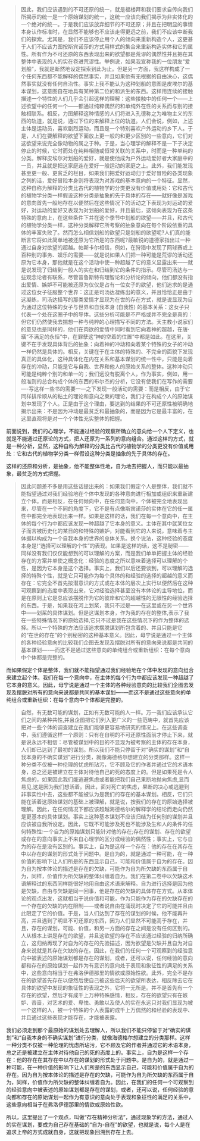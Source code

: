 <blockquote data-pid="MwTQQ8gC">因此，我们应该遇到的不可还原的统一，就是福楼拜和我们要求自传向我们所揭示的统一是一个原始谋划的统一，这统一应该向我们揭示为非实体化的一个绝对的统一。于是我们应该放弃细节的不可还原；并且在把明显的事情本身认作标准时，在显然不能够也不应该走得更远之前，我们不应该中断我们的探索。尤其是，我们不应该停止用个人的倾向来重新构造个人，这更甚于人们不应该力图按斯宾诺莎的方式用样式的集合来重新构造实体和它的属性。所有作为不可还原的东西表现出来的欲望都是荒谬的偶然性并且把在其整体中表现的人的实在卷进荒谬性。举例说，如果我宣称我的一位朋友“爱划船”，我就是断然地设定探索到此为止。但是另一方面，我这样构成了一个任何东西都不能解释的偶然事实，并且如果他有无根据的自由决心，这偶然事实就没有任何自治性。事实上我不能认为这种划船的意图是皮埃尔的基本谋划，这意图自在地具有某种第二位的和派生的东西。这样用连续的接触描述一个特性的人们几乎会引起这样的理解：这些接触中的任何一个——上述欲望中的任何一个——都通过纯粹偶然的和单纯外在性的关系而与别的接触相联系。相反，力图解释这种情感的人们将进入孔德称之为唯物主义的东西的轨道，就是说，通过下位的来解释上位的轨道。人们会说，例如，上述主体是运动员，喜欢剧烈运动，而且是一个特别喜欢户外运动的乡下人。于是，人们在要解释的欲望下面放上更一般的和更少区别的一些意向，它们对这欲望来说完全像动物的属之于种。于是，当心理学的解释不是一下子决定停止的时候，它时而处在纯粹相随或恒常关联的关系中，时而是一种单纯的分类。解释皮埃尔对划船的爱好，就是使他成为户外运动爱好者大家庭中的一员，并且就是把这家庭连在爱好一般运动的家庭之上。此外，我们能发现甚至更一般、更贫乏的栏目，如果我们把爱好运动归于爱好冒险的各类现象之列的话，爱好冒险本身则将表现为对游戏的基本意向的一个特征。显然，这种自称为解释的分类比古代的植物学的分类更没有价值或用处：它和古代的植物学分类一样假设这种分类是抽象的先于具体的存在——就好像是游戏的意向首先一般地存在以便然后在这些情况下的活动之下表现为对运动的爱好，对运动的爱好又表现为对划船的爱好，并且最后，这倾向表现为在这条特殊的意向上，在这些条件下并在这个季节中划船的欲望——并且，和古代的植物学分类一样，这种分类解释它所考察的抽象意向在每个阶段依重的具体的丰富失败了。然而怎么相信划船的欲望只是划船的欲望呢?人们真的能断言它将如此简单地被还原为它所是的东西呢?最敏锐的道德家指出过一种通过自身对欲望的超越。帕斯卡尔相信，例如，在狩猎中发现了网球赛或上百种别的事务、娱乐的需要——就是说如果人们把一种可能是荒谬的活动还原为它本身，那他就是在这个活动中使一种超越了它的意义显露出来——就是说发现了归结到一般人的实在和归结到它的条件的指示。尽管司汤达与一些观念论者有联系，尽管普鲁斯特有理智论和分析论的倾向，他们都没有指出爱情、嫉妒不可能被还原为仅仅是占有一位女子的欲望，他们追求的是通过这位女子征服整个世界：这正是司汤达凝练出的意义，并且恰恰正是由于这凝练，司汤达描写的那类爱情才显现为在世的存在方式，就是说显现为自为通过这位特殊的女子与世界和自我本身 (自我性) 的基本关系：这女子只代表一个处在这圈子中的导体。这些分析可能是不严格或并不完全是真的：但它们仍然使我去揣想一种与纯粹的心理描写不同的方法。天主教小说家们的意见也是同样的，他们在肉欲的爱情中同时看到它向着神的超越，在唐·璜“不满足的永恒”中，在罪孽这“神的空着的位置”中都是如此。在这里，关键不在于发现具体背后的抽象：向着神的冲动和向着某个特殊的女子的冲动一样仍然是具体的。相反，关键在于在主体的特殊的、不完全的面貌下发现真正的具体化，这种具体化在内在关系和基本谋划的统一性中，只能是向着存在的冲动，只能是它与自我、世界和他人的原始关系的整体。这种冲动只可能是纯粹个别的和单一的；我们远没有脱离个人，作为事实，例如，用一般准则的总合构成个体的东西的布尔杰的分析，它没有使我们在写作的需要—-写这样一些书的需要一—之下发现一般活动的需要：而是相反，由于它同样排斥顺从的粘土的理论和意向之束的理论，我们才在构成个人的原始谋划中发现了个人。正是由于这个理由，要达到的结果的不可还原性被明确地揭示出来：不是因为冲动是最贫乏和最抽象的，而是因为它是最丰富的，在这里直观将是对一个个体性充实整体的把握。</blockquote><p data-pid="CCzn9SUD">前面说到，我们的心理学，不能通过经验的观察所确立的意向给一个人下定义，也就是不能通过还原论的方式，把人还原为一系列的意向组合。通过这样的方式，就是一种分析，显然，这种自称为解释的分类比古代的植物学的分类更没有价值或用处：它和古代的植物学分类一样假设这种分类是抽象的先于具体的存在。</p><p data-pid="1igomhg8">这样的还原和分析，是抽象，他不能整体性地，自为地去把握人，而只能以最抽象，最贫乏的方式把握。</p><blockquote data-pid="DI0SBkBB">因此问题差不多是用这些话提出来的：如果我们假定个人是整体，我们就不能指望通过对我们经验地在个体中发现的各种意向进行相加或组织来重新建立个体。而是相反，在任何倾向中，在任何意向中，个体被完全地表现出来，尽管在一个不同的角度下，它不是有点像斯宾诺莎的实体在它的任一属性中都完全地表现出来一样。如果是这样的话，我们在每一个意向中，在主体的每个行为中都应该发现一种超越了它本身的意义。主体在其中就某位女子而言被历史化的某日的和特殊的嫉妒，对能看到它的人来说，意味着与主体据以构成为一个自我本身的世界的总体关系。换个说法，这种经验的态度本身是!“选择可以理解的个性”的表现。如果是这样的话，这不是秘密——同样没有我们仅仅能想到的可以理解的方案，而是我们单单把握主体的经验存在的方案并单使之概念化：经验的态度之所以意味着选择可以理解的个性，是因为它本身是这个选择。事实上，我们以后还要谈到，可以理解的选择的特殊个性，就是它只可能作为每个具体的和经验的选择的超越的意义而存在：它完全不首先按潜意识的方式或在本体的层次上实行以便然后在这种可观察到的态度中表现出来，它对经验选择甚至没有本体论的主导地位，而是在原则上它是总应该摆脱作为它的彼岸和它的超越性的无限性的经验选择的东西。于是，如果我在河上划桨，我只不过是——在这里或在另一个世界中——划桨的具体谋划。但是这谋划本身，作为我的存在的整体,表示了我在一些特殊情况下的原始选择,它只不过是我在这些情况下的作为整体的选择。所以一个特殊的方法应该追求摆脱谋划所包含着的、并且只能是它的“在世的存在”的个别秘密的这种基本意义。因此，毋宁说是通过一个主体的各种经验意向的比较我们企图去发现及摆脱对所有的意向来说都是共同的基本谋划—-—而这不是通过这些意向的单纯组合或重新组织：在每个意向中个体都是完整的。</blockquote><p data-pid="chQIkaDT">而如果假定个体是整体，我们就不能指望通过我们经验地在个体中发现的意向组合来建立起个体。我们在每一个意向中，在主体的每个行为中都应该发现一种超越了它本身的意义。因此，毋宁说是通过一个主体的各种经验意向的比较我们企图去发现及摆脱对所有的意向来说都是共同的基本谋划—-—而这不是通过这些意向的单纯组合或重新组织：在每个意向中个体都是完整的。</p><blockquote data-pid="gS0VFv4W">自然，有无数可能的谋划，正如有无数可能的人一样。万一我们应该承认它们之间的某种共性,并且企图把它们列入更广义的一些范畴中，就首先应该把对一些个体的调查建立在我们能够更容易地研究的情况上。在这些调查中，我们遵循这样一个原则：只有在自明的不可还原性面前才停止下来，就是说永远不相信：尽管被谋划中的目的不显现为被考察的主体的存在本身，人们却已达到了最初的谋划。所以我们不能只停留于对“确实的谋划”和“自我本身的不确实谋划”进行分类，就像海德格尔想建立的分类那样。这样一种分类不仅被一种伦理的忧虑所玷污，它不顾及它的作者并通过它的术语本身，总之还是被建立在主体对待他自己的死的态度上的。但是如果死是令人焦虑的，如果因此我们能逃避焦虑或者能把我们自己果断地抛向焦虑,显而易见,这是因为我们想活着。因此，面对死亡的焦虑，果断的决心或逃避到非事实性中去，这些都不能被认为是我们的存在的基本谋划。相反，它们只能在活着这原始谋划的基础上被理解，就是说，按我们的存在的原始选择被理解。因此，在任何情况下都应该超越海德格尔的解释学的结论而走向仍然是更基本的具体谋划。事实上这种基本谋划不应该归结为任何别的谋划并且应该被自我所设定。因此，它既不可能涉及死也不能涉及生和人的条件的任何特殊性:一个自为的原始谋划只能针对他的存在;存在的谋划、存在的欲望或存在的意向事实上不来自心理学的区分或经验的偶然性；事实上，它与自为的存在是没有区别的。事实上，自为是这样一个存在：他的存在在其存在中以存在的谋划的形式处于问题中。是自为的，就是通过一种可能，在一种价值的影响下让人们所是的东西显示自己，可能和价值属于自为的存在。因为自为按本体论的描述是存在的欠缺，可能作为自为所欠缺的东西属于自为，同样，价值作为所欠缺的整体纠缠着自为。我们在第二卷中以欠缺这术语解释过的东西同样能很好地用自由这术语来解释。自为进行选择是因为他是欠缺，自由与欠缺是同一回事，他是存在的欠缺的具体存在方式。从本体论的观点出发，这就相当于说价值和可能，作为只能作为存在的欠缺存在的一个存在的欠缺的内在限制——或者说自由在涌现时决定了它的可能并且由此限定了它的价值。于是，当人们达到了存在的谋划的时候，他不能再升高，并且遇到了明显不可还原的东西，因为人们显然不可能高于存在，并且，存在的谋划，可能、价值，和另一方面的存在之间是没有任何区别的。人从根本上讲是存在的欲望，并且这欲望的存在不应该通过经验的归纳所确立，这归纳再现了对自为的存在的先验描述，因为欲望是欠缺并且自为对自身来说就是其存在欠缺的存在。因此，在我们的任何一个可观察到的经验意向中被表述的原始谋划都是存在的谋划，或者，还可以说，任何经验的意向都和存在的原始谋划一起作为有意识的意向处于表现和象征性的满足的关系中，这些意向相当于在弗洛伊德那里的情欲或原始性欲。此外，完全不是存在的欲望首先存在以便然后使自己被这些后天的欲望所表达，相反除去它在具体的欲望中发现的象征性的表现之外，它将一无所是。并不是首先有一个存在的欲望，然后才有成千上万种特殊感情，相反，存在的欲望只有在嫉妒、吝啬，对艺术的爱、卑怯、勇敢以及使人的实在永远只对我们显现为被一个这样的人，被一个特殊的个人表露的成千上万偶然的和经验的表现中、并且通过这些表现才能存在，才能被表露。</blockquote><p data-pid="hQo8C1LX">我们必须走到那个最原始的谋划处去理解人，所以我们不能只停留于对“确实的谋划”和“自我本身的不确实谋划”进行分类，就像海德格尔想建立的分类那样。这样一种分类不仅被一种伦理的忧虑所玷污，它不顾及它的作者并通过它的术语本身，总之还是被建立在主体对待他自己的死的态度上的。事实上，自为是这样一个存在：他的存在在其存在中以存在的谋划的形式处于问题中。是自为的，就是通过一种可能，在一种价值的影响下让人们所是的东西显示自己，可能和价值属于自为的存在。因为自为按本体论的描述是存在的欠缺，可能作为自为所欠缺的东西属于自为，同样，价值作为所欠缺的整体纠缠着自为。因此，在我们的任何一个可观察到的经验意向中被表述的原始谋划都是存在的谋划，或者，还可以说，任何经验的意向都和存在的原始谋划一起作为有意识的意向处于表现和象征性的满足的关系中，这些意向相当于在弗洛伊德那里的情欲或原始性欲。</p><p data-pid="uBEgUlMq">所以，这里提出了一个观点，叫做“存在精神分析法”，通过现象学的方法，通过人的实在谋划，要成为自己存在基础的“自为-自在”的欲望，也就是说，每个人是在追求上帝的方式成就自身，这就把现象回溯到存在上去。</p><p></p><p></p><p></p><p></p><p></p><p></p><p></p><p></p><p></p><p></p><p></p><p></p><p></p><p></p><p></p><p></p><p></p>